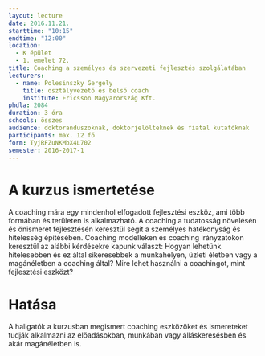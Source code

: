 ```yaml
---
layout: lecture
date: 2016.11.21.
starttime: "10:15"
endtime: "12:00"
location:
  - K épület
  - 1. emelet 72.
title: Coaching a személyes és szervezeti fejlesztés szolgálatában
lecturers:
  - name: Polesinszky Gergely
    title: osztályvezető és belső coach
    institute: Ericsson Magyarország Kft.
phdla: 2084
duration: 3 óra
schools: összes
audience: doktoranduszoknak, doktorjelölteknek és fiatal kutatóknak
participants: max. 12 fő
form: TyjRFZuNKMbX4L702
semester: 2016-2017-1
---
```


# A kurzus ismertetése

A coaching mára egy mindenhol elfogadott fejlesztési eszköz, ami több formában és területen is alkalmazható. A coaching a tudatosság növelésén és önismeret fejlesztésén keresztül segít a személyes hatékonyság és hitelesség építésében.
Coaching modelleken és coaching irányzatokon keresztül az alábbi kérdésekre kapunk választ:
Hogyan lehetünk hitelesebben és ez által sikeresebbek a munkahelyen, üzleti életben vagy a magánéletben a coaching által?
Mire lehet használni a coachingot, mint fejlesztési eszközt?

# Hatása

A hallgatók a kurzusban megismert coaching eszközöket és ismereteket tudják alkalmazni az előadásokban, munkában vagy álláskeresésben és akár magánéletben is.
